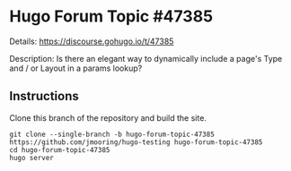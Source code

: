 # Hugo Forum Topic #47385

Details: <https://discourse.gohugo.io/t/47385>

Description: Is there an elegant way to dynamically include a page's Type and / or Layout in a params lookup?

## Instructions

Clone this branch of the repository and build the site.

```text
git clone --single-branch -b hugo-forum-topic-47385 https://github.com/jmooring/hugo-testing hugo-forum-topic-47385
cd hugo-forum-topic-47385
hugo server
```
